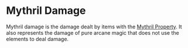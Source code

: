 # Mythril Damage

Mythril damage is the damage dealt by items with the [Mythril Property](../Items/Material%20Properties/Mythril%20Property.md). It also represents the damage of pure arcane magic that does not use the elements to deal damage.
